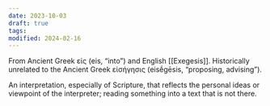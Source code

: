 ```yaml
---
date: 2023-10-03
draft: true
tags: 
modified: 2024-02-16
---
```

From Ancient Greek εἰς (eis, “into”) and English [[Exegesis]]. Historically unrelated to the Ancient Greek εἰσήγησις (eisḗgēsis, “proposing, advising”).

An interpretation, especially of Scripture, that reflects the personal ideas or viewpoint of the interpreter; reading something into a text that is not there.
